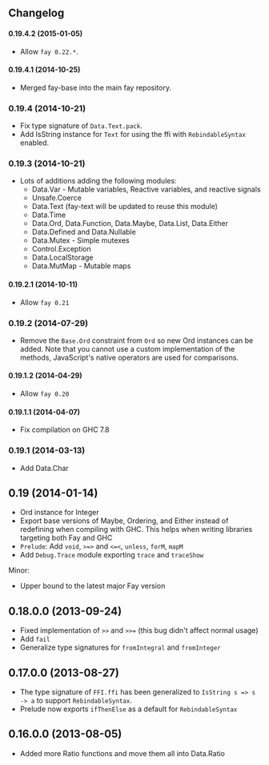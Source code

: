 ## Changelog

#### 0.19.4.2 (2015-01-05)

* Allow `fay 0.22.*`.

#### 0.19.4.1 (2014-10-25)

* Merged fay-base into the main fay repository.

### 0.19.4 (2014-10-21)

* Fix type signature of `Data.Text.pack`.
* Add IsString instance for `Text` for using the ffi with `RebindableSyntax` enabled.

### 0.19.3 (2014-10-21)

* Lots of additions adding the following modules:
  * Data.Var - Mutable variables, Reactive variables, and reactive signals
  * Unsafe.Coerce
  * Data.Text (fay-text will be updated to reuse this module)
  * Data.Time
  * Data.Ord, Data.Function, Data.Maybe, Data.List, Data.Either
  * Data.Defined and Data.Nullable
  * Data.Mutex - Simple mutexes
  * Control.Exception
  * Data.LocalStorage
  * Data.MutMap - Mutable maps

#### 0.19.2.1 (2014-10-11)

* Allow `fay 0.21`

### 0.19.2 (2014-07-29)

* Remove the `Base.Ord` constraint from `Ord` so new Ord instances can be added. Note that you cannot use a custom implementation of the methods, JavaScript's native operators are used for comparisons.

#### 0.19.1.2 (2014-04-29)

* Allow `fay 0.20`

#### 0.19.1.1 (2014-04-07)

* Fix compilation on GHC 7.8

### 0.19.1 (2014-03-13)

* Add Data.Char

## 0.19 (2014-01-14)

* Ord instance for Integer
* Export base versions of Maybe, Ordering, and Either instead of redefining when compiling with GHC. This helps when writing libraries targeting both Fay and GHC
* `Prelude`: Add `void`, `>=>` and `<=<`, `unless`, `forM`, `mapM`
* Add `Debug.Trace` module exporting `trace` and `traceShow`

Minor:
* Upper bound to the latest major Fay version

## 0.18.0.0 (2013-09-24)

* Fixed implementation of `>>` and `>>=` (this bug didn't affect normal usage)
* Add `fail`
* Generalize type signatures for `fromIntegral` and `fromInteger`


## 0.17.0.0 (2013-08-27)

* The type signature of `FFI.ffi` has been generalized to `IsString s => s -> a` to support `RebindableSyntax`.
* Prelude now exports `ifThenElse` as a default for `RebindableSyntax`


## 0.16.0.0 (2013-08-05)

* Added more Ratio functions and move them all into Data.Ratio

